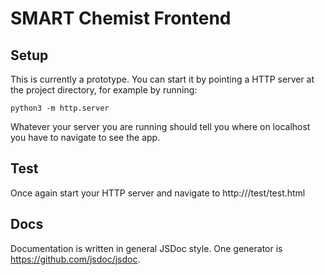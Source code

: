# SMART Chemist Frontend

## Setup

This is currently a prototype. You can start it by pointing a HTTP server at the project directory, for example by running:
```
python3 -m http.server
```
Whatever your server you are running should tell you where on localhost you have to navigate to see the app.

## Test

Once again start your HTTP server and navigate to http://<your test server>/test/test.html

## Docs

Documentation is written in general JSDoc style. One generator is https://github.com/jsdoc/jsdoc.
